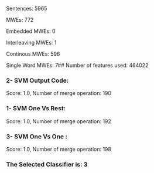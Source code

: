 Sentences: 5965

MWEs: 772

Embedded MWEs: 0

Interleaving MWEs: 1

Continous MWEs: 596

Single Word MWEs: 7## Number of features used: 464022

### 2- SVM Output Code: 
Score: 1.0, Number of merge operation: 190
### 1- SVM One Vs Rest: 
Score: 1.0, Number of merge operation: 192
### 3- SVM One Vs One : 
Score: 1.0, Number of merge operation: 198
### The Selected Classifier is: 3
